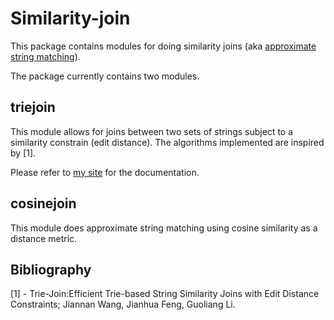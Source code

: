 Similarity-join
=========

This package contains modules for doing similarity joins (aka [approximate string matching](http://en.wikipedia.org/wiki/Approximate_string_matching)).

The package currently contains two modules.

triejoin
------------
This module allows for joins between two sets of strings subject to a similarity constrain (edit distance). The algorithms implemented are inspired by [1].

Please refer to [my site](http://procrastinaty.com/projects/) for the documentation.

cosinejoin
------------
This module does approximate string matching using cosine similarity as a distance metric.

Bibliography
------------
[1] - Trie-Join:Efficient Trie-based String Similarity Joins with Edit Distance Constraints; Jiannan Wang, Jianhua Feng, Guoliang Li.
